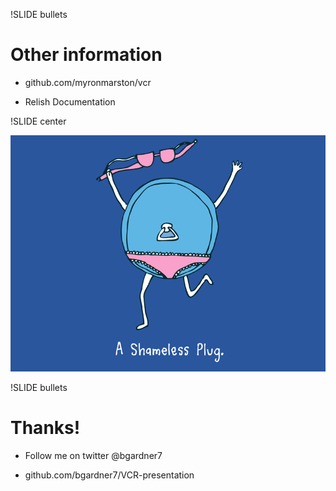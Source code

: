 !SLIDE bullets

# Other information #

* github.com/myronmarston/vcr

* Relish Documentation

!SLIDE center

![shameless plug](shameless_plug.png)

!SLIDE bullets

# Thanks! #

* Follow me on twitter @bgardner7

* github.com/bgardner7/VCR-presentation
